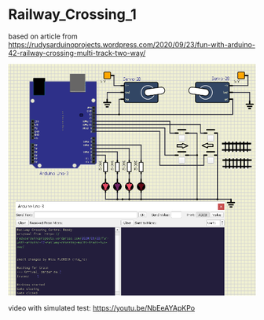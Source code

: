 # Railway_Crossing_1
based on article from https://rudysarduinoprojects.wordpress.com/2020/09/23/fun-with-arduino-42-railway-crossing-multi-track-two-way/

![improved schematic](https://github.com/tehniq3/Railway_Crossing_1/blob/main/us_barriers_schematic_updated_by_NicuFlorica.PNG)

video with simulated test: https://youtu.be/NbEeAYApKPo
